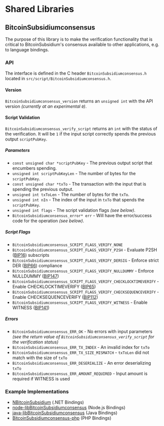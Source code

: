 Shared Libraries
================

## BitcoinSubsidiumconsensus

The purpose of this library is to make the verification functionality that is critical to BitcoinSubsidium's consensus available to other applications, e.g. to language bindings.

### API

The interface is defined in the C header `BitcoinSubsidiumconsensus.h` located in  `src/script/BitcoinSubsidiumconsensus.h`.

#### Version

`BitcoinSubsidiumconsensus_version` returns an `unsigned int` with the API version *(currently at an experimental `0`)*.

#### Script Validation

`BitcoinSubsidiumconsensus_verify_script` returns an `int` with the status of the verification. It will be `1` if the input script correctly spends the previous output `scriptPubKey`.

##### Parameters
- `const unsigned char *scriptPubKey` - The previous output script that encumbers spending.
- `unsigned int scriptPubKeyLen` - The number of bytes for the `scriptPubKey`.
- `const unsigned char *txTo` - The transaction with the input that is spending the previous output.
- `unsigned int txToLen` - The number of bytes for the `txTo`.
- `unsigned int nIn` - The index of the input in `txTo` that spends the `scriptPubKey`.
- `unsigned int flags` - The script validation flags *(see below)*.
- `BitcoinSubsidiumconsensus_error* err` - Will have the error/success code for the operation *(see below)*.

##### Script Flags
- `BitcoinSubsidiumconsensus_SCRIPT_FLAGS_VERIFY_NONE`
- `BitcoinSubsidiumconsensus_SCRIPT_FLAGS_VERIFY_P2SH` - Evaluate P2SH ([BIP16](https://github.com/BitcoinSubsidium/bips/blob/master/bip-0016.mediawiki)) subscripts
- `BitcoinSubsidiumconsensus_SCRIPT_FLAGS_VERIFY_DERSIG` - Enforce strict DER ([BIP66](https://github.com/BitcoinSubsidium/bips/blob/master/bip-0066.mediawiki)) compliance
- `BitcoinSubsidiumconsensus_SCRIPT_FLAGS_VERIFY_NULLDUMMY` - Enforce NULLDUMMY ([BIP147](https://github.com/BitcoinSubsidium/bips/blob/master/bip-0147.mediawiki))
- `BitcoinSubsidiumconsensus_SCRIPT_FLAGS_VERIFY_CHECKLOCKTIMEVERIFY` - Enable CHECKLOCKTIMEVERIFY ([BIP65](https://github.com/BitcoinSubsidium/bips/blob/master/bip-0065.mediawiki))
- `BitcoinSubsidiumconsensus_SCRIPT_FLAGS_VERIFY_CHECKSEQUENCEVERIFY` - Enable CHECKSEQUENCEVERIFY ([BIP112](https://github.com/BitcoinSubsidium/bips/blob/master/bip-0112.mediawiki))
- `BitcoinSubsidiumconsensus_SCRIPT_FLAGS_VERIFY_WITNESS` - Enable WITNESS ([BIP141](https://github.com/BitcoinSubsidium/bips/blob/master/bip-0141.mediawiki))

##### Errors
- `BitcoinSubsidiumconsensus_ERR_OK` - No errors with input parameters *(see the return value of `BitcoinSubsidiumconsensus_verify_script` for the verification status)*
- `BitcoinSubsidiumconsensus_ERR_TX_INDEX` - An invalid index for `txTo`
- `BitcoinSubsidiumconsensus_ERR_TX_SIZE_MISMATCH` - `txToLen` did not match with the size of `txTo`
- `BitcoinSubsidiumconsensus_ERR_DESERIALIZE` - An error deserializing `txTo`
- `BitcoinSubsidiumconsensus_ERR_AMOUNT_REQUIRED` - Input amount is required if WITNESS is used

### Example Implementations
- [NBitcoinSubsidium](https://github.com/NicolasDorier/NBitcoinSubsidium/blob/master/NBitcoinSubsidium/Script.cs#L814) (.NET Bindings)
- [node-libBitcoinSubsidiumconsensus](https://github.com/bitpay/node-libBitcoinSubsidiumconsensus) (Node.js Bindings)
- [java-libBitcoinSubsidiumconsensus](https://github.com/dexX7/java-libBitcoinSubsidiumconsensus) (Java Bindings)
- [BitcoinSubsidiumconsensus-php](https://github.com/Bit-Wasp/BitcoinSubsidiumconsensus-php) (PHP Bindings)

